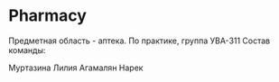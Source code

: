 # Pharmacy
Предметная область - аптека.
По практике, группа УВА-311
Состав команды:

Муртазина Лилия 
Агамалян Нарек
